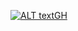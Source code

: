 [![ALT textGH](https://github.com/RTLERATIO/tp-r504/actions)](https://github.com/RTLERATIO/tp-r504/actions/workflows/pytest.yml/badge.svg)
